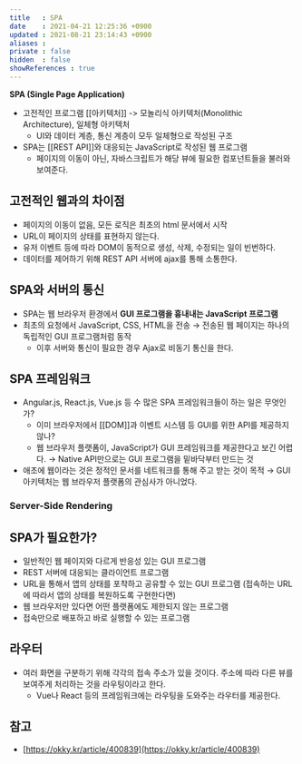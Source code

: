 ```yaml
---
title   : SPA
date    : 2021-04-21 12:25:36 +0900
updated : 2021-08-21 23:14:43 +0900
aliases : 
private : false
hidden  : false
showReferences : true
---
```

**SPA (Single Page Application)**

- 고전적인 프로그램 [[아키텍처]] -> 모놀리식 아키텍처(Monolithic Architecture), 일체형 아키텍처  
	- UI와 데이터 계층, 통신 계층이 모두 일체형으로 작성된 구조  
- SPA는 [[REST API]]와 대응되는 JavaScript로 작성된 웹 프로그램 
  - 페이지의 이동이 아닌, 자바스크립트가 해당 뷰에 필요한 컴포넌트들을 불러와 보여준다.  
		
## 고전적인 웹과의 차이점  
- 페이지의 이동이 없음, 모든 로직은 최초의 html 문서에서 시작
- URL이 페이지의 상태를 표현하지 않는다. 
- 유저 이벤트 등에 따라 DOM이 동적으로 생성, 삭제, 수정되는 일이 빈번하다. 
- 데이터를 제어하기 위해 REST API 서버에 ajax를 통해 소통한다.  

## SPA와 서버의 통신 
- SPA는 웹 브라우저 환경에서 **GUI 프로그램을 흉내내는  JavaScript 프로그램**
- 최초의 요청에서 JavaScript, CSS, HTML을 전송 → 전송된 웹 페이지는 하나의 독립적인 GUI 프로그램처럼 동작 
	- 이후 서버와 통신이 필요한 경우 Ajax로 비동기 통신을 한다. 

## SPA 프레임워크
- Angular.js, React.js, Vue.js 등 수 많은 SPA 프레임워크들이 하는 일은 무엇인가?
	- 이미 브라우저에서 [[DOM]]과 이벤트 시스템 등 GUI를 위한 API를 제공하지 않나?  
	- 웹 브라우저 플랫폼이, JavaScript가 GUI 프레임워크를 제공한다고 보긴 어렵다. → Native API만으로는 GUI 프로그램을 밑바닥부터 만드는 것 
- 애초에 웹이라는 것은 정적인 문서를 네트워크를 통해 주고 받는 것이 목적 → GUI 아키텍처는 웹 브라우저 플랫폼의 관심사가 아니었다.  

### Server-Side Rendering 

## SPA가 필요한가? 
-  일반적인 웹 페이지와 다르게 반응성 있는 GUI 프로그램 
-  REST 서버에 대응되는 클라이언트 프로그램
-  URL을 통해서 앱의 상태를 포착하고 공유할 수 있는 GUI 프로그램 (접속하는 URL에 따라서 앱의 상태를 복원하도록 구현한다면)
-  웹 브라우저만 있다면 어떤 플랫폼에도 제한되지 않는 프로그램 
-  접속만으로 배포하고 바로 실행할 수 있는 프로그램

## 라우터  
- 여러 화면을 구분하기 위해 각각의 접속 주소가 있을 것이다. 주소에 따라 다른 뷰를 보여주게 처리하는 것을 라우팅이라고 한다.   
	- Vue나 React 등의 프레임워크에는 라우팅을 도와주는 라우터를 제공한다.   

## 참고
- [https://okky.kr/article/400839](https://okky.kr/article/400839)
